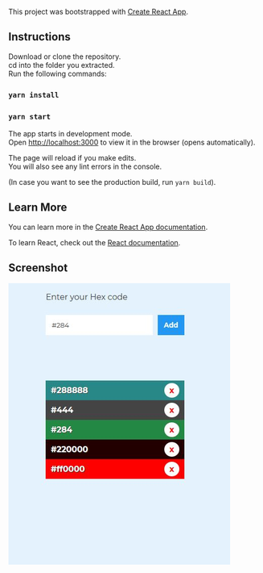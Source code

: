 This project was bootstrapped with [Create React App](https://github.com/facebook/create-react-app).

## Instructions

Download or clone the repository.<br>
cd into the folder you extracted.<br>
Run the following commands:
### `yarn install`
### `yarn start`

The app starts in development mode.<br>
Open [http://localhost:3000](http://localhost:3000) to view it in the browser (opens automatically).

The page will reload if you make edits.<br>
You will also see any lint errors in the console.

(In case you want to see the production build, run `yarn build`).

## Learn More

You can learn more in the [Create React App documentation](https://facebook.github.io/create-react-app/docs/getting-started).

To learn React, check out the [React documentation](https://reactjs.org/).

## Screenshot

![Screenshot](https://github.com/tpliakas/React-Color-Management/blob/master/Capture.JPG)
